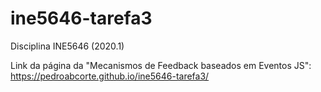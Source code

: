 # ine5646-tarefa3
Disciplina INE5646 (2020.1)

Link da página da "Mecanismos de Feedback baseados em Eventos JS": https://pedroabcorte.github.io/ine5646-tarefa3/
